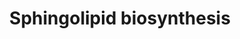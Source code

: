 ---
annotations:
- id: PW:0000197
  parent: classic metabolic pathway
  type: Pathway Ontology
  value: sphingolipid metabolic pathway
authors:
- M.Braymer
- MaintBot
- Ddigles
- Egonw
- Khanspers
- Eweitz
citedin: ''
communities: []
description: 'Sphingolipids are essential components of the plasma membrane in all
  eukaryotic cells.  S. cerevisiae cells make three complex sphingolipids: inositol-phosphoceramide
  (IPC), mannose-inositol-phosphoceramide (MIPC), and mannose-(inositol phosphate)2-ceramide
  (M(IP)2C)(CITS: [12069845]).  In the yeast plasma membrane sphingolipids concentrate
  with ergosterol to form lipid rafts, specialized membrane microdomains implicated
  in a variety of cellular processes, including sorting of membrane proteins and lipids,
  as well as organizing and regulating signaling cascades (CITS: [12452424]).  Intermediates
  in sphingolipid biosynthesis have been shown to play important roles as signaling
  molecules and growth regulators.  Sphingolipid long chain bases (LCBs), dihydrosphingosine
  (DHS) and phytosphingosine (PHS), have been implicated as secondary messengers in
  signaling pathways that regulate heat stress response (CITS: [9405471])(CITS: [11967828]).  Other
  intermediates, phytoceramide and long-chain base phosphates (LCBPs), have been shown
  to be components of the tightly-controlled ceramide/LCBP rheostat, which regulates
  cell growth (CITS: [12684378]).  Since phosphoinositol-containing sphingolipids
  are unique to fungi, the sphingolipid biosynthesis pathway is considered a target
  for antifungal drugs (CITS: [9092515])(CITS: [15578972]).   Source: [SGD pathways](http://pathway.yeastgenome.org/server.html)'
last-edited: 2025-08-24
ndex: null
organisms:
- Saccharomyces cerevisiae
redirect_from:
- /index.php/Pathway:WP370
- /instance/WP370
- /instance/WP370_r140439
revision: r140439
schema-jsonld:
- '@context': https://schema.org/
  '@id': https://wikipathways.github.io/pathways/WP370.html
  '@type': Dataset
  creator:
    '@type': Organization
    name: WikiPathways
  description: 'Sphingolipids are essential components of the plasma membrane in all
    eukaryotic cells.  S. cerevisiae cells make three complex sphingolipids: inositol-phosphoceramide
    (IPC), mannose-inositol-phosphoceramide (MIPC), and mannose-(inositol phosphate)2-ceramide
    (M(IP)2C)(CITS: [12069845]).  In the yeast plasma membrane sphingolipids concentrate
    with ergosterol to form lipid rafts, specialized membrane microdomains implicated
    in a variety of cellular processes, including sorting of membrane proteins and
    lipids, as well as organizing and regulating signaling cascades (CITS: [12452424]).  Intermediates
    in sphingolipid biosynthesis have been shown to play important roles as signaling
    molecules and growth regulators.  Sphingolipid long chain bases (LCBs), dihydrosphingosine
    (DHS) and phytosphingosine (PHS), have been implicated as secondary messengers
    in signaling pathways that regulate heat stress response (CITS: [9405471])(CITS:
    [11967828]).  Other intermediates, phytoceramide and long-chain base phosphates
    (LCBPs), have been shown to be components of the tightly-controlled ceramide/LCBP
    rheostat, which regulates cell growth (CITS: [12684378]).  Since phosphoinositol-containing
    sphingolipids are unique to fungi, the sphingolipid biosynthesis pathway is considered
    a target for antifungal drugs (CITS: [9092515])(CITS: [15578972]).   Source: [SGD
    pathways](http://pathway.yeastgenome.org/server.html)'
  keywords:
  - ADP
  - ATP
  - AUR1
  - CSG2
  - Coenzyme A
  - H₂O
  - IPT1
  - Inositol phosphate
  - Inositol-P-ceramide
  - L-serine
  - LAC1
  - LAG1
  - LCB1
  - LCB2
  - LCB3
  - LCB4
  - LCB5
  - NADP
  - NADPH
  - O₂
  - Phytosphingosine
  - Phytosphingosine-1-P
  - SUR1
  - SUR2
  - TSC10
  - YDC1
  - YPC1
  - YSR3
  - palmitaldehyde
  - palmityl-CoA
  license: CC0
  name: Sphingolipid biosynthesis
seo: CreativeWork
title: Sphingolipid biosynthesis
wpid: WP370
---